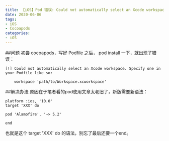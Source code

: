 ```yaml
---
title: 【iOS】Pod 错误: Could not automatically select an Xcode workspace
date: 2020-06-06
tags:
- iOS
- Cocoapods
categories:
- iOS
---
```

##问题
初尝 cocoapods，写好 Podfile 之后， pod install 一下，就出现了错误：
```
[!] Could not automatically select an Xcode workspace. Specify one in your Podfile like so:

    workspace 'path/to/Workspace.xcworkspace'

```
##解决办法
原因在于笔者看的pod使用文章太老旧了，新版需要新语法：
```
platform :ios, '10.0'
target 'XXX' do

pod 'Alamofire', '~> 5.2'

end
```

也就是这个 target 'XXX' do 的语法，别忘了最后还要一个end。
